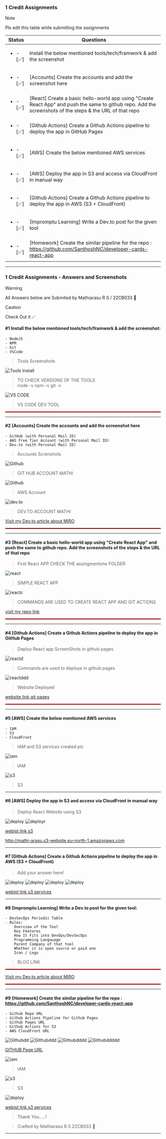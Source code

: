 ### 1 Credit Assignments

> [!NOTE]
> Pls edit this table while submitting the assignments

| Status         | Questions     | 
|----------------|---------------|
| <ul><li>- [✅] </li></ul> | Install the below mentioned tools/tech/framwork & add the screenshot |
| <ul><li>- [✅] </li></ul> | [Accounts] Create the accounts and add the screenshot here |
| <ul><li>- [✅] </li></ul> | [React] Create a basic hello-world app using "Create React App" and push the same to github repo. Add the screenshots of the steps & the URL of that repo |
| <ul><li>- [✅] </li></ul> | [Github Actions] Create a Github Actions pipeline to deploy the app in GitHub Pages |
| <ul><li>- [✅] </li></ul> | [AWS] Create the below mentioned AWS services |
| <ul><li>- [✅] </li></ul> | [AWS] Deploy the app in S3 and access via CloudFront in manual way  |
| <ul><li>- [✅] </li></ul> | [Github Actions] Create a Github Actions pipeline to deploy the app in AWS (S3 + CloudFront)  |
| <ul><li>- [✅] </li></ul> | [Impromptu Learning] Write a Dev.to post for the given tool  |
| <ul><li>- [✅] </li></ul> | [Homework] Create the similar pipeline for the repo : https://github.com/SanthoshNC/developer-cards-react-app  |

***

### 1 Credit Assignments - Answers and Screenshots

> [!WARNING]
> All Answers below are Submited by Mathiarasu R S / 22CB033 🎯

> [!CAUTION]
> Check Out it ✅

#### #1 Install the below mentioned tools/tech/framwork & add the screenshot:
	- NodeJS 
	- NPM 
	- Git
	- VSCode
	
> Tools Screenshots

![Tools Install](assets/tools.png)
> TO CHECK VERSIONS OF THE TOOLS  
> node -v
> npm -v
> git -v

![VS CODE](assets/vs.png)
>VS CODE DEV TOOL


<hr style="border: 1px solid red;">

***


#### #2 [Accounts] Create the accounts and add the screenshot here
	- GitHub (with Personal Mail ID)
	- AWS Free Tier Account (with Personal Mail ID)
	- Dev.to (with Personal Mail ID)

> Accounts Screnshots


![Github](assets/git_ac.png)
>GIT HUB ACCOUNT MATHI

![Github](assets/aws.png)
>AWS Account 

![dev.to](assets/devto.png)
>DEV.TO ACCOUNT MATHI

[Visit my Dev.to article about MIRO ](https://dev.to/mathiarasu/miro-kbk)


<hr style="border: 1px solid red;">


***

#### #3 [React] Create a basic hello-world app using "Create React App" and push the same to github repo. Add the screenshots of the steps & the URL of that repo

> First React APP 
> CHECK THE assingmentone FOLDER
> 
![react](assets/hellor.png)
>SIMPLE REACT APP

![reactc](assets/hellocom.png)
>COMMANDS ARE USED TO CREATE REACT APP AND GIT ACTIONS 

[visit my repo link](https://github.com/Mathiarasu05/KPR-Assignments-1Credit)

<hr style="border: 1px solid red;">


***

#### #4 [Github Actions] Create a Github Actions pipeline to deploy the app in GitHub Pages


> Deploy React app ScreenShots in github pages 

![reactd](assets/gitpage.png)
> Commands are used to deploye in github pages

![reactddd](assets/dep.png)
>Website Deployed 

[website link git pages ](https://mathiarasu05.github.io/22CB033-Mathiarasu/)


<hr style="border: 1px solid red;">

***

#### #5 [AWS] Create the below mentioned AWS services
	- IAM
	- S3
	- CloudFront
> IAM and S3 services created pic

![iam](assets/iam.png)
>IAM

![s3](assets/s3.png)
>S3 

***

#### #6 [AWS] Deploy the app in S3 and access via CloudFront in manual way
> Deploy React Website using S3 

![deploy](assets/dep.png)
![deployr](assets/deppic.png)

[webist link s3 ](http://mathi-arasu.s3-website.eu-north-1.amazonaws.com)

http://mathi-arasu.s3-website.eu-north-1.amazonaws.com

***

#### #7 [Github Actions] Create a Github Actions pipeline to deploy the app in AWS (S3 + CloudFront)
> Add your answer here!

![deploy](assets/yml2.png)
![deploy](assets/yml1.jpg)
![deploy](assets/home1.png)
![deploy](assets/home2.png)

[webist link s3 services ](http://mathi-arasu.s3-website.eu-north-1.amazonaws.com)


***

#### #8 [Impromptu Learning] Write a Dev.to post for the given tool:
	- DevSecOps Periodic Table
	- Rules:
		Overview of the Tool
		Key Features
		How It Fits into DevOps/DevSecOps
		Programming Langauage
		Parent Company of that tool
		Whether it is open source or paid one
		Icon / Logo
> BLOG LINK 
<hr style="border: 1px solid red;">

[Visit my Dev.to article about MIRO ](https://dev.to/mathiarasu/miro-kbk)

<hr style="border: 1px solid red;">

***

#### #9 [Homework] Create the similar pipeline for the repo : https://github.com/SanthoshNC/developer-cards-react-app
	- Github Repo URL
	- Github Actions Pipeline for Github Pages
	- Github Pages URL
 	- Github Actions for S3
 	- AWS CloudFront URL
> 
![Githubdd](assets/home1.png)
![Githubddd](assets/home2.png)
![Githubdddd](assets/home3.png)
![Githubddddd](assets/home4.png)


[GITHUB Page URL ](https://mathiarasu05.github.io/developer-cards-react-app/)

![iam](assets/iam.png)
>IAM

![s3](assets/s3.png)
>S3 


![deploy](assets/dep.png)


[webist link s3 services ](http://mathi-arasu.s3-website.eu-north-1.amazonaws.com)


>Thank You.....!


>Crafted by Mathiarasu R S 22CB033 🎯

***
